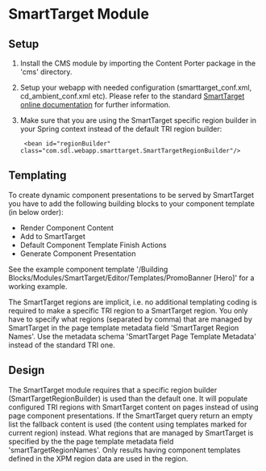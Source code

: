 SmartTarget Module
========================

## Setup

1. Install the CMS module by importing the Content Porter package in the 'cms' directory.
2. Setup your webapp with needed configuration (smarttarget_conf.xml, cd_ambient_conf.xml etc). Please refer to the standard [SmartTarget online documentation](http://docs.sdl.com/LiveContent/web/pub.xql?c=t&action=home&pub=SDL_SmartTarget_2014_SP1-v1&lang=en-US) for further information.
3. Make sure that you are using the SmartTarget specific region builder in your Spring context instead of the default TRI region builder:

        <bean id="regionBuilder" class="com.sdl.webapp.smarttarget.SmartTargetRegionBuilder"/>


## Templating

To create dynamic component presentations to be served by SmartTarget you have to add the following building blocks to your component template (in below order):

* Render Component Content
* Add to SmartTarget
* Default Component Template Finish Actions
* Generate Component Presentation

See the example component template '/Building Blocks/Modules/SmartTarget/Editor/Templates/PromoBanner [Hero]' for a working example.

The SmartTarget regions are implicit, i.e. no additional templating coding is required to make a specific TRI region to a SmartTarget region.
You only have to specify what regions (separated by comma) that are managed by SmartTarget in the page template metadata field 'SmartTarget Region Names'.
Use the metadata schema 'SmartTarget Page Template Metadata' instead of the standard TRI one.

## Design

The SmartTarget module requires that a specific region builder (SmartTargetRegionBuilder) is used than the default one. It will populate configured TRI regions with SmartTarget content on pages instead of using page component presentations.
If the SmartTarget query return an empty list the fallback content is used (the content using templates marked for current region) instead.
What regions that are managed by SmartTarget is specified by the the page template metadata field 'smartTargetRegionNames'.
Only results having component templates defined in the XPM region data are used in the region.
